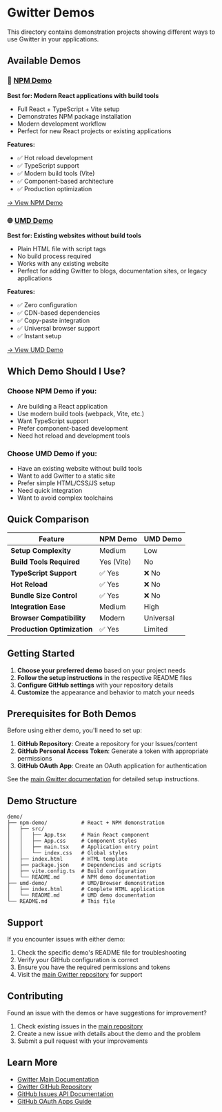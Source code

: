 # Gwitter Demos

This directory contains demonstration projects showing different ways to use Gwitter in your applications.

## Available Demos

### 🔧 [NPM Demo](./npm-demo/)
**Best for: Modern React applications with build tools**

- Full React + TypeScript + Vite setup
- Demonstrates NPM package installation
- Modern development workflow
- Perfect for new React projects or existing applications

**Features:**
- ✅ Hot reload development
- ✅ TypeScript support
- ✅ Modern build tools (Vite)
- ✅ Component-based architecture
- ✅ Production optimization

[→ View NPM Demo](./npm-demo/)

### 🌐 [UMD Demo](./umd-demo/)
**Best for: Existing websites without build tools**

- Plain HTML file with script tags
- No build process required
- Works with any existing website
- Perfect for adding Gwitter to blogs, documentation sites, or legacy applications

**Features:**
- ✅ Zero configuration
- ✅ CDN-based dependencies
- ✅ Copy-paste integration
- ✅ Universal browser support
- ✅ Instant setup

[→ View UMD Demo](./umd-demo/)

## Which Demo Should I Use?

### Choose NPM Demo if you:
- Are building a React application
- Use modern build tools (webpack, Vite, etc.)
- Want TypeScript support
- Prefer component-based development
- Need hot reload and development tools

### Choose UMD Demo if you:
- Have an existing website without build tools
- Want to add Gwitter to a static site
- Prefer simple HTML/CSS/JS setup
- Need quick integration
- Want to avoid complex toolchains

## Quick Comparison

| Feature | NPM Demo | UMD Demo |
|---------|----------|----------|
| **Setup Complexity** | Medium | Low |
| **Build Tools Required** | Yes (Vite) | No |
| **TypeScript Support** | ✅ Yes | ❌ No |
| **Hot Reload** | ✅ Yes | ❌ No |
| **Bundle Size Control** | ✅ Yes | ❌ No |
| **Integration Ease** | Medium | High |
| **Browser Compatibility** | Modern | Universal |
| **Production Optimization** | ✅ Yes | Limited |

## Getting Started

1. **Choose your preferred demo** based on your project needs
2. **Follow the setup instructions** in the respective README files
3. **Configure GitHub settings** with your repository details
4. **Customize** the appearance and behavior to match your needs

## Prerequisites for Both Demos

Before using either demo, you'll need to set up:

1. **GitHub Repository**: Create a repository for your Issues/content
2. **GitHub Personal Access Token**: Generate a token with appropriate permissions
3. **GitHub OAuth App**: Create an OAuth application for authentication

See the [main Gwitter documentation](../README.md) for detailed setup instructions.

## Demo Structure

```
demo/
├── npm-demo/           # React + NPM demonstration
│   ├── src/
│   │   ├── App.tsx     # Main React component
│   │   ├── App.css     # Component styles
│   │   ├── main.tsx    # Application entry point
│   │   └── index.css   # Global styles
│   ├── index.html      # HTML template
│   ├── package.json    # Dependencies and scripts
│   ├── vite.config.ts  # Build configuration
│   └── README.md       # NPM demo documentation
├── umd-demo/           # UMD/Browser demonstration
│   ├── index.html      # Complete HTML application
│   └── README.md       # UMD demo documentation
└── README.md           # This file
```

## Support

If you encounter issues with either demo:

1. Check the specific demo's README file for troubleshooting
2. Verify your GitHub configuration is correct
3. Ensure you have the required permissions and tokens
4. Visit the [main Gwitter repository](https://github.com/SimonAKing/Gwitter) for support

## Contributing

Found an issue with the demos or have suggestions for improvement?

1. Check existing issues in the [main repository](https://github.com/SimonAKing/Gwitter/issues)
2. Create a new issue with details about the demo and the problem
3. Submit a pull request with your improvements

## Learn More

- [Gwitter Main Documentation](../README.md)
- [Gwitter GitHub Repository](https://github.com/SimonAKing/Gwitter)
- [GitHub Issues API Documentation](https://docs.github.com/en/rest/issues)
- [GitHub OAuth Apps Guide](https://docs.github.com/en/developers/apps/building-oauth-apps)